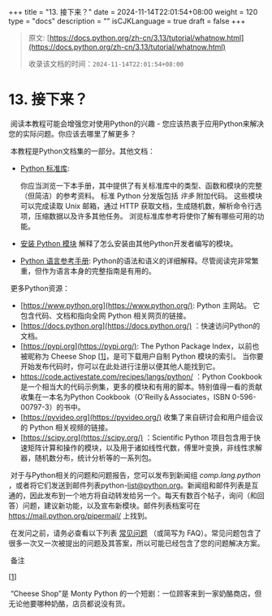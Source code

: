 +++
title = "13. 接下来？"
date = 2024-11-14T22:01:54+08:00
weight = 120
type = "docs"
description = ""
isCJKLanguage = true
draft = false
+++

> 原文: [https://docs.python.org/zh-cn/3.13/tutorial/whatnow.html](https://docs.python.org/zh-cn/3.13/tutorial/whatnow.html)
>
> 收录该文档的时间：`2024-11-14T22:01:54+08:00`

# 13. 接下来？

​	阅读本教程可能会增强您对使用Python的兴趣 - 您应该热衷于应用Python来解决您的实际问题。你应该去哪里了解更多？

​	本教程是Python文档集的一部分。其他文档：

- [Python 标准库](https://docs.python.org/zh-cn/3.13/library/index.html#library-index):

  你应当浏览一下本手册，其中提供了有关标准库中的类型、函数和模块的完整（但简洁）的参考资料。 标准 Python 分发版包括 *许多* 附加代码。 这些模块可以完成读取 Unix 邮箱，通过 HTTP 获取文档，生成随机数，解析命令行选项，压缩数据以及许多其他任务。 浏览标准库参考将使你了解有哪些可用的功能。

- [安装 Python 模块](https://docs.python.org/zh-cn/3.13/installing/index.html#installing-index) 解释了怎么安装由其他Python开发者编写的模块。

- [Python 语言参考手册](https://docs.python.org/zh-cn/3.13/reference/index.html#reference-index): Python的语法和语义的详细解释。尽管阅读完非常繁重，但作为语言本身的完整指南是有用的。

​	更多Python资源：

- [https://www.python.org](https://www.python.org/): Python 主网站。 它包含代码、文档和指向全网 Python 相关网页的链接。
- [https://docs.python.org](https://docs.python.org/) ：快速访问Python的文档。
- [https://pypi.org](https://pypi.org/): The Python Package Index，以前也被昵称为 Cheese Shop [[1\]](https://docs.python.org/zh-cn/3.13/tutorial/whatnow.html#id2)，是可下载用户自制 Python 模块的索引。 当你要开始发布代码时，你可以在此处进行注册以便其他人能找到它。
- https://code.activestate.com/recipes/langs/python/ ：Python Cookbook是一个相当大的代码示例集，更多的模块和有用的脚本。特别值得一看的贡献收集在一本名为Python Cookbook（O'Reilly＆Associates，ISBN 0-596-00797-3）的书中。
- [https://pyvideo.org](https://pyvideo.org/) 收集了来自研讨会和用户组会议的 Python 相关视频的链接。
- [https://scipy.org](https://scipy.org/) ：Scientific Python 项目包含用于快速矩阵计算和操作的模块，以及用于诸如线性代数，傅里叶变换，非线性求解器，随机数分布，统计分析等的一系列包。

​	对于与Python相关的问题和问题报告，您可以发布到新闻组 *comp.lang.python* ，或者将它们发送到邮件列表python-[list@python.org](mailto:list@python.org)。新闻组和邮件列表是互通的，因此发布到一个地方将自动转发给另一个。每天有数百个帖子，询问（和回答）问题，建议新功能，以及宣布新模块。邮件列表档案可在 https://mail.python.org/pipermail/ 上找到。

​	在发问之前，请务必查看以下列表 [常见问题](https://docs.python.org/zh-cn/3.13/faq/index.html#faq-index) （或简写为 FAQ）。常见问题包含了很多一次又一次被提出的问题及其答案，所以可能已经包含了您的问题解决方案。

​	备注

[[1](https://docs.python.org/zh-cn/3.13/tutorial/whatnow.html#id1)]

​	“Cheese Shop”是 Monty Python 的一个短剧：一位顾客来到一家奶酪商店，但无论他要哪种奶酪，店员都说没有货。

